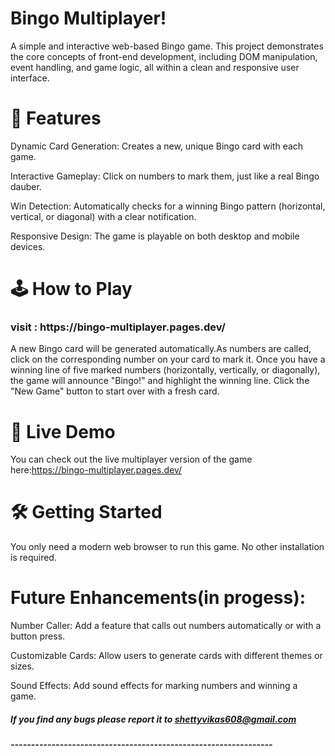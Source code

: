 <h1>Bingo Multiplayer!</h1>
A simple and interactive web-based Bingo game. This project demonstrates the core concepts of front-end development, including DOM manipulation, event handling, and game logic, all within a clean and responsive user interface.
<br>

<h1>🌟 Features</h1>
<p>
Dynamic Card Generation: Creates a new, unique Bingo card with each game.

Interactive Gameplay: Click on numbers to mark them, just like a real Bingo dauber.

Win Detection: Automatically checks for a winning Bingo pattern (horizontal, vertical, or diagonal) with a clear notification.

Responsive Design: The game is playable on both desktop and mobile devices.

</p>
<h1>🕹️ How to Play</h1>

<h3>visit :  https://bingo-multiplayer.pages.dev/</h3>

A new Bingo card will be generated automatically.As numbers are called, click on the corresponding number on your card to mark it.
Once you have a winning line of five marked numbers (horizontally, vertically, or diagonally), the game will announce "Bingo!" and highlight the winning line.
Click the "New Game" button to start over with a fresh card.

<h1>🚀 Live Demo</h1>

You can check out the live multiplayer version of the game here:https://bingo-multiplayer.pages.dev/

<h1>🛠️ Getting Started</h1>

You only need a modern web browser to run this game. No other installation is required.


<h1>Future Enhancements(in progess):</h1>

Number Caller: Add a feature that calls out numbers automatically or with a button press.

Customizable Cards: Allow users to generate cards with different themes or sizes.

Sound Effects: Add sound effects for marking numbers and winning a game.

<h5>If you find any bugs please report it to <a href="https://mail.google.com/mail/u/0/#inbox?compose=CllgCJfqbkbLRfWmRCLTZkMjdvBFZdSVDTmlXNXPsWWzxDzwqxTQCzwkkhQvwbLvjnRrZfNqLKg">shettyvikas608@gmail.com</a></h5>


<h5>----------------------------------------------------------------</h5>
